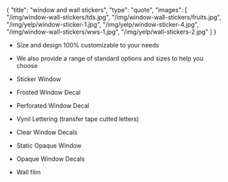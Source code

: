 {
  "title": "window and wall stickers",
  "type": "quote",
  "images": [
    "/img/window-wall-stickers/tds.jpg",
    "/img/window-wall-stickers/fruits.jpg",
    "/img/yelp/window-sticker-1.jpg",
    "/img/yelp/window-sticker-4.jpg",
    "/img/window-wall-stickers/wws-1.jpg",
    "/img/yelp/wall-stickers-2.jpg"
  ]
}

* Size and design 100% customizable to your needs
* We also provide a range of standard options and sizes to help you choose


* Sticker Window
* Frosted Window Decal
* Perforated Window Decal
* Vynil Lettering (transfer tape cutted letters)
* Clear Window Decals
* Static Opaque Window
* Opaque Window Decals
* Wall film
